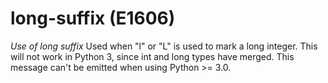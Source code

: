 # long-suffix (E1606)
*Use of long suffix* Used when \"l\" or \"L\" is used to mark a long
integer. This will not work in Python 3, since int and long types have
merged. This message can\'t be emitted when using Python \>= 3.0.
